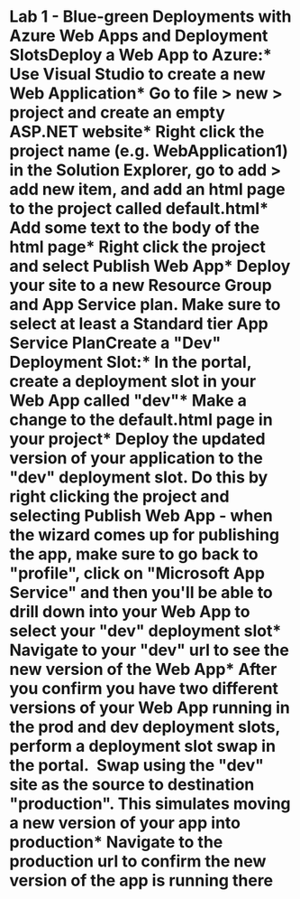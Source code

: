 # Lab 1 - Blue-green Deployments with Azure Web Apps and Deployment SlotsDeploy a Web App to Azure:* Use Visual Studio to create a new Web Application* Go to file > new > project and create an empty ASP.NET website* Right click the project name (e.g. WebApplication1) in the Solution Explorer, go to add > add new item, and add an html page to the project called default.html* Add some text to the body of the html page* Right click the project and select Publish Web App* Deploy your site to a new Resource Group and App Service plan. Make sure to select at least a Standard tier App Service PlanCreate a "Dev" Deployment Slot:* In the portal, create a deployment slot in your Web App called "dev"* Make a change to the default.html page in your project* Deploy the updated version of your application to the "dev" deployment slot. Do this by right clicking the project and selecting Publish Web App - when the wizard comes up for publishing the app, make sure to go back to "profile", click on "Microsoft App Service" and then you'll be able to drill down into your Web App to select your "dev" deployment slot* Navigate to your "dev" url to see the new version of the Web App* After you confirm you have two different versions of your Web App running in the prod and dev deployment slots, perform a deployment slot swap in the portal.  Swap using the "dev" site as the source to destination "production". This simulates moving a new version of your app into production* Navigate to the production url to confirm the new version of the app is running there
